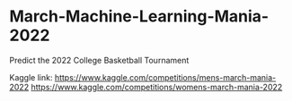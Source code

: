 # March-Machine-Learning-Mania-2022
Predict the 2022 College Basketball Tournament

Kaggle link:
https://www.kaggle.com/competitions/mens-march-mania-2022
https://www.kaggle.com/competitions/womens-march-mania-2022
